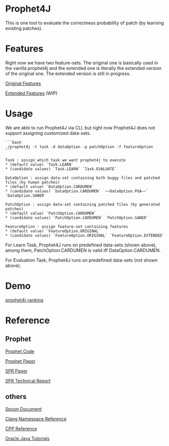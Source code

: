 # Prophet4J

This is one tool to evaluate the correctness probability of patch (by learning existing patches).

Features
======

Right now we have two feature-sets. The original one is basically used in the vanilla prophet4j and the extended one is literally the extended version of the original one. The extended version is still in progress.

[Original Features](https://github.com/SpoonLabs/coming/blob/master/docs/features/prophet4j/OriginalFeatures.md)

[Extended Features](https://github.com/SpoonLabs/coming/blob/master/docs/features/prophet4j/ExtendedFeatures.md) (WIP)

Usage
======

We are able to run Prophet4J via CLI, but right now Prophet4J does not support assigning customized data-sets.

    ```bash
    ./prophet4j -t task -d dataOption -p patchOption -f featureOption
    ```

    Task : assign which task we want prophet4j to execute
    * (default value) `Task.LEARN`
    * (candidate values) `Task.LEARN` `Task.EVALUATE`

    DataOption : assign data-set containing both buggy files and patched files (by human patches)
    * (default value) `DataOption.CARDUMEN`
    * (candidate values) `DataOption.CARDUMEN` `~~DataOption.PGA~~` `DataOption.SANER`

    PatchOption : assign data-set containing patched files (by generated patches)
    * (default value) `PatchOption.CARDUMEN`
    * (candidate values) `PatchOption.CARDUMEN` `PatchOption.SANER`

    FeatureOption : assign feature-set containing features
    * (default value) `FeatureOption.ORIGINAL`
    * (candidate values) `FeatureOption.ORIGINAL` `FeatureOption.EXTENDED`

For Learn Task, Prophet4J runs on predefined data-sets (shown above), among them, PatchOption.CARDUMEN is valid iff DataOption.CARDUMEN.

For Evaluation Task, Prophet4J runs on predefined data-sets (not shown above).

Demo
======

[prophet4j-ranking](https://github.com/kth-tcs/overfitting-analysis/tree/master/prophet4j-ranking)

Reference
======

Prophet
----

[Prophet Code](http://rhino.csail.mit.edu/prophet-rep/)

[Prophet Paper](https://people.csail.mit.edu/fanl/papers/prophet-popl16.pdf)

[SPR Paper](https://people.csail.mit.edu/fanl/papers/spr-fse15.pdf)

[SPR Technical Report](https://dspace.mit.edu/bitstream/handle/1721.1/95970/MIT-CSAIL-TR-2015-008.pdf)

others
---

[Spoon Document](http://spoon.gforge.inria.fr/index.html)

[Clang Namespace Reference](https://clang.llvm.org/doxygen/namespaceclang.html)

[CPP Reference](https://en.cppreference.com/w/)

[Oracle Java Tutorials](https://docs.oracle.com/javase/tutorial/java/index.html)
